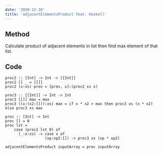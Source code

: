 ```yaml
---
date: '2020-12-10'
title: 'adjacentElementsProduct feat. Haskell'
---
```


## Method

Calculate product of adjacent elements in list then find max element of that list.

## Code

``` {.haskell}
proc2 :: [Int] -> Int -> [[Int]]
proc2 [] _ = [[]]
proc2 (x:xs) prev = [prev, x]:(proc2 xs x)

proc3 :: [[Int]] -> Int -> Int
proc3 [[]] max = max
proc3 ((x:(x2:[])):xs) max = if x * x2 > max then proc3 xs (x * x2) else proc3 xs max

proc :: [Int] -> Int
proc [] = 0
proc lst =
    case (proc2 lst 0) of
      (_:x:xs) -> case x of
                  (xp:xp2:[]) -> proc3 xs (xp * xp2)

adjacentElementsProduct inputArray = proc inputArray
```
